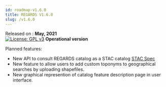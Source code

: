 ```yaml
---
id: roadmap-v1.6.0
title: REGARDS V1.6.0
slug: /v1.6.0
---
```


Released on : **May, 2021**  
[![License: GPL v3](https://img.shields.io/badge/License-GPLv3-blue.svg)](https://www.gnu.org/licenses/gpl-3.0)
**Operational version**

Planned features:

- New API to consult REGARDS catalog as a STAC catalog [STAC Spec](https://stacspec.org/)
- New feature to allow users to add custom toponyms to geographical searches by uploading shapefiles.
- New graphical represention of catalog feature description page in user interface.
